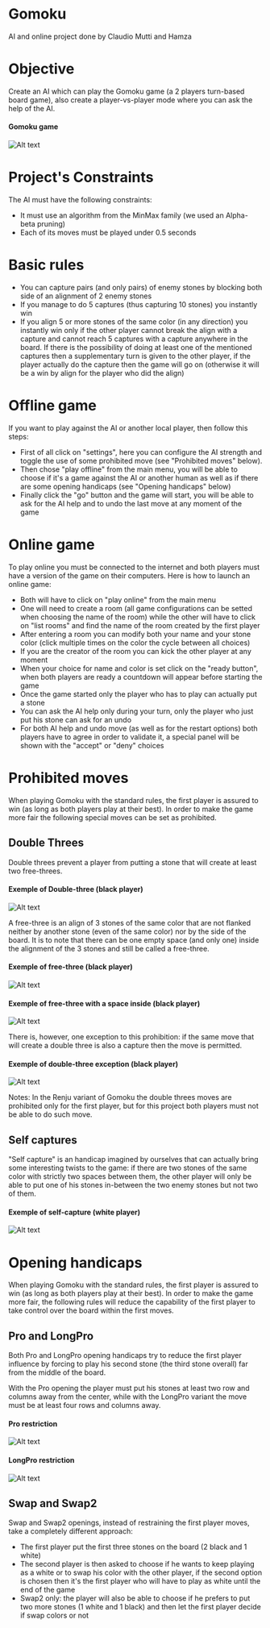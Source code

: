 # Gomoku
AI and online project done by Claudio Mutti and Hamza

# Objective
Create an AI which can play the Gomoku game (a 2 players turn-based board game), also create a player-vs-player mode where you can ask the help of the AI.

#### Gomoku game
![Alt text](/screenshots/gomoku.png?raw=true "Gomoku")

# Project's Constraints
The AI must have the following constraints:
- It must use an algorithm from the MinMax family (we used an Alpha-beta pruning)
- Each of its moves must be played under 0.5 seconds

# Basic rules
- You can capture pairs (and only pairs) of enemy stones by blocking both side of an alignment of 2 enemy stones
- If you manage to do 5 captures (thus capturing 10 stones) you instantly win
- If you align 5 or more stones of the same color (in any direction) you instantly win only if the other player cannot break the align with a capture and cannot reach 5 captures with a capture anywhere in the board. If there is the possibility of doing at least one of the mentioned captures then a supplementary turn is given to the other player, if the player actually do the capture then the game will go on (otherwise it will be a win by align for the player who did the align)

# Offline game
If you want to play against the AI or another local player, then follow this steps:
- First of all click on "settings", here you can configure the AI strength and toggle the use of some prohibited move (see "Prohibited moves" below).
- Then chose "play offline" from the main menu, you will be able to choose if it's a game against the AI or another human as well as if there are some opening handicaps (see "Opening handicaps" below)
- Finally click the "go" button and the game will start, you will be able to ask for the AI help and to undo the last move at any moment of the game

# Online game
To play online you must be connected to the internet and both players must have a version of the game on their computers.
Here is how to launch an online game:
- Both will have to click on "play online" from the main menu
- One will need to create a room (all game configurations can be setted when choosing the name of the room) while the other will have to click on "list rooms" and find the name of the room created by the first player
- After entering a room you can modify both your name and your stone color (click multiple times on the color the cycle between all choices)
- If you are the creator of the room you can kick the other player at any moment
- When your choice for name and color is set click on the "ready button", when both players are ready a countdown will appear before starting the game
- Once the game started only the player who has to play can actually put a stone
- You can ask the AI help only during your turn, only the player who just put his stone can ask for an undo
- For both AI help and undo move (as well as for the restart options) both players have to agree in order to validate it, a special panel will be shown with the "accept" or "deny" choices

# Prohibited moves
When playing Gomoku with the standard rules, the first player is assured to win (as long as both players play at their best).
In order to make the game more fair the following special moves can be set as prohibited.

## Double Threes
Double threes prevent a player from putting a stone that will create at least two free-threes.

#### Exemple of Double-three (black player)
![Alt text](/screenshots/Double-three.png?raw=true "Double-three")

A free-three is an align of 3 stones of the same color that are not flanked neither by another stone (even of the same color) nor by the side of the board. It is to note that there can be one empty space (and only one) inside the alignment of the 3 stones and still be called a free-three.

#### Exemple of free-three (black player)
![Alt text](/screenshots/free-three.png?raw=true "free-three")

#### Exemple of free-three with a space inside (black player)
![Alt text](/screenshots/free-three_2.png?raw=true "another free-three")

There is, however, one exception to this prohibition: if the same move that will create a double three is also a capture then the move is permitted.

#### Exemple of double-three exception (black player)
![Alt text](/screenshots/Double-three_exception.png?raw=true "Double-three exception")

Notes: In the Renju variant of Gomoku the double threes moves are prohibited only for the first player, but for this project both players must not be able to do such move.

## Self captures
"Self capture" is an handicap imagined by ourselves that can actually bring some interesting twists to the game: if there are two stones of the same color with strictly two spaces between them, the other player will only be able to put one of his stones in-between the two enemy stones but not two of them.

#### Exemple of self-capture (white player)
![Alt text](/screenshots/self-capture.png?raw=true "self-capture")

# Opening handicaps
When playing Gomoku with the standard rules, the first player is assured to win (as long as both players play at their best).
In order to make the game more fair, the following rules will reduce the capability of the first player to take control over the board within the first moves.

## Pro and LongPro
Both Pro and LongPro opening handicaps try to reduce the first player influence by forcing to play his second stone (the third stone overall) far from the middle of the board.

With the Pro opening the player must put his stones at least two row and columns away from the center, while with the LongPro variant the move must be at least four rows and columns away.

#### Pro restriction
![Alt text](/screenshots/Pro.png?raw=true "Pro opening")

#### LongPro restriction
![Alt text](/screenshots/LongPro.png?raw=true "LongPro opening")

## Swap and Swap2
Swap and Swap2 openings, instead of restraining the first player moves, take a completely different approach:
- The first player put the first three stones on the board (2 black and 1 white)
- The second player is then asked to choose if he wants to keep playing as a white or to swap his color with the other player, if the second option is chosen then it's the first player who will have to play as white until the end of the game
- Swap2 only: the player will also be able to choose if he prefers to put two more stones (1 white and 1 black) and then let the first player decide if swap colors or not
